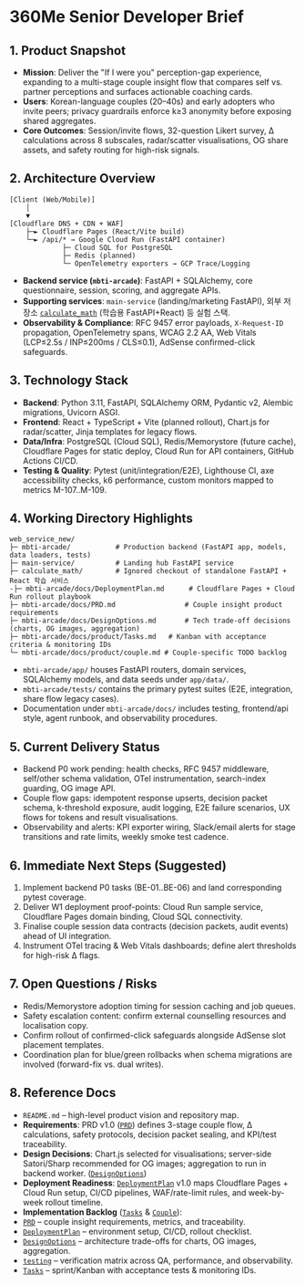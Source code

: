 # 360Me Senior Developer Brief

## 1. Product Snapshot
- **Mission**: Deliver the "If I were you" perception-gap experience, expanding to a multi-stage couple insight flow that compares self vs. partner perceptions and surfaces actionable coaching cards.
- **Users**: Korean-language couples (20–40s) and early adopters who invite peers; privacy guardrails enforce k≥3 anonymity before exposing shared aggregates.
- **Core Outcomes**: Session/invite flows, 32-question Likert survey, Δ calculations across 8 subscales, radar/scatter visualisations, OG share assets, and safety routing for high-risk signals.

## 2. Architecture Overview
```
[Client (Web/Mobile)]
    │
    ▼
[Cloudflare DNS + CDN + WAF]
    ├─► Cloudflare Pages (React/Vite build)
    └─► /api/* → Google Cloud Run (FastAPI container)
             ├─ Cloud SQL for PostgreSQL
             ├─ Redis (planned)
             └─ OpenTelemetry exporters → GCP Trace/Logging
```
- **Backend service (`mbti-arcade`)**: FastAPI + SQLAlchemy, core questionnaire, session, scoring, and aggregate APIs.
- **Supporting services**: `main-service` (landing/marketing FastAPI), 외부 저장소 [`calculate_math`](https://github.com/irron2004/calculate_math) (학습용 FastAPI+React) 등 실험 스택.
- **Observability & Compliance**: RFC 9457 error payloads, `X-Request-ID` propagation, OpenTelemetry spans, WCAG 2.2 AA, Web Vitals (LCP≤2.5s / INP≤200ms / CLS≤0.1), AdSense confirmed-click safeguards.

## 3. Technology Stack
- **Backend**: Python 3.11, FastAPI, SQLAlchemy ORM, Pydantic v2, Alembic migrations, Uvicorn ASGI.
- **Frontend**: React + TypeScript + Vite (planned rollout), Chart.js for radar/scatter, Jinja templates for legacy flows.
- **Data/Infra**: PostgreSQL (Cloud SQL), Redis/Memorystore (future cache), Cloudflare Pages for static deploy, Cloud Run for API containers, GitHub Actions CI/CD.
- **Testing & Quality**: Pytest (unit/integration/E2E), Lighthouse CI, axe accessibility checks, k6 performance, custom monitors mapped to metrics M-107..M-109.

## 4. Working Directory Highlights
```
web_service_new/
├─ mbti-arcade/           # Production backend (FastAPI app, models, data loaders, tests)
├─ main-service/          # Landing hub FastAPI service
├─ calculate_math/        # Ignored checkout of standalone FastAPI + React 학습 서비스
-├─ mbti-arcade/docs/DeploymentPlan.md      # Cloudflare Pages + Cloud Run rollout playbook
├─ mbti-arcade/docs/PRD.md                 # Couple insight product requirements
├─ mbti-arcade/docs/DesignOptions.md       # Tech trade-off decisions (charts, OG images, aggregation)
├─ mbti-arcade/docs/product/Tasks.md   # Kanban with acceptance criteria & monitoring IDs
└─ mbti-arcade/docs/product/couple.md # Couple-specific TODO backlog
```
- `mbti-arcade/app/` houses FastAPI routers, domain services, SQLAlchemy models, and data seeds under `app/data/`.
- `mbti-arcade/tests/` contains the primary pytest suites (E2E, integration, share flow legacy cases).
- Documentation under `mbti-arcade/docs/` includes testing, frontend/api style, agent runbook, and observability procedures.

## 5. Current Delivery Status
  - Backend P0 work pending: health checks, RFC 9457 middleware, self/other schema validation, OTel instrumentation, search-index guarding, OG image API.
  - Couple flow gaps: idempotent response upserts, decision packet schema, k-threshold exposure, audit logging, E2E failure scenarios, UX flows for tokens and result visualisations.
  - Observability and alerts: KPI exporter wiring, Slack/email alerts for stage transitions and rate limits, weekly smoke test cadence.

## 6. Immediate Next Steps (Suggested)
1. Implement backend P0 tasks (BE-01..BE-06) and land corresponding pytest coverage.
2. Deliver W1 deployment proof-points: Cloud Run sample service, Cloudflare Pages domain binding, Cloud SQL connectivity.
3. Finalise couple session data contracts (decision packets, audit events) ahead of UI integration.
4. Instrument OTel tracing & Web Vitals dashboards; define alert thresholds for high-risk Δ flags.

## 7. Open Questions / Risks
- Redis/Memorystore adoption timing for session caching and job queues.
- Safety escalation content: confirm external counselling resources and localisation copy.
- Confirm rollout of confirmed-click safeguards alongside AdSense slot placement templates.
- Coordination plan for blue/green rollbacks when schema migrations are involved (forward-fix vs. dual writes).

## 8. Reference Docs
- `README.md` – high-level product vision and repository map.
- **Requirements**: PRD v1.0 ([`PRD`](PRD.md)) defines 3-stage couple flow, Δ calculations, safety protocols, decision packet sealing, and KPI/test traceability.
- **Design Decisions**: Chart.js selected for visualisations; server-side Satori/Sharp recommended for OG images; aggregation to run in backend worker. ([`DesignOptions`](DesignOptions.md))
- **Deployment Readiness**: [`DeploymentPlan`](DeploymentPlan.md) v1.0 maps Cloudflare Pages + Cloud Run setup, CI/CD pipelines, WAF/rate-limit rules, and week-by-week rollout timeline.
- **Implementation Backlog** ([`Tasks`](product/Tasks.md) & [`Couple`](product/couple.md)):
- [`PRD`](PRD.md) – couple insight requirements, metrics, and traceability.
- [`DeploymentPlan`](DeploymentPlan.md) – environment setup, CI/CD, rollout checklist.
- [`DesignOptions`](DesignOptions.md) – architecture trade-offs for charts, OG images, aggregation.
- [`testing`](testing.md) – verification matrix across QA, performance, and observability.
- [`Tasks`](product/Tasks.md) – sprint/Kanban with acceptance tests & monitoring IDs.
